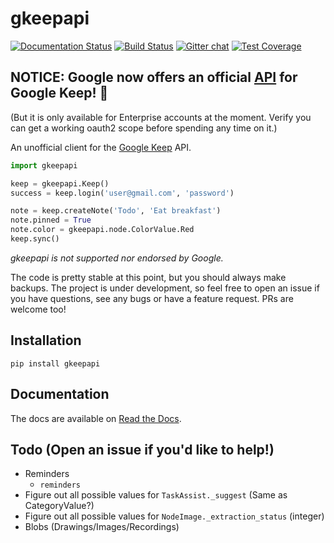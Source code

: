 gkeepapi
========

[![Documentation Status](https://readthedocs.org/projects/gkeepapi/badge/?version=latest)](http://gkeepapi.readthedocs.io/en/latest/?badge=latest)
[![Build Status](https://travis-ci.org/kiwiz/gkeepapi.svg?branch=master)](https://travis-ci.org/kiwiz/gkeepapi)
[![Gitter chat](https://badges.gitter.im/gkeepapi/Lobby.png)](https://gitter.im/gkeepapi/Lobby)
[![Test Coverage](https://api.codeclimate.com/v1/badges/4386792a941a156a14f0/test_coverage)](https://codeclimate.com/github/kiwiz/gkeepapi/test_coverage)

## NOTICE: Google now offers an official [API](https://developers.google.com/keep/api) for Google Keep! 🎉
(But it is only available for Enterprise accounts at the moment.  Verify you can get a working oauth2 scope before spending any time on it.)

An unofficial client for the [Google Keep](https://keep.google.com) API.

```python
import gkeepapi

keep = gkeepapi.Keep()
success = keep.login('user@gmail.com', 'password')

note = keep.createNote('Todo', 'Eat breakfast')
note.pinned = True
note.color = gkeepapi.node.ColorValue.Red
keep.sync()
```

*gkeepapi is not supported nor endorsed by Google.*

The code is pretty stable at this point, but you should always make backups. The project is under development, so feel free to open an issue if you have questions, see any bugs or have a feature request. PRs are welcome too!

## Installation

`pip install gkeepapi`

## Documentation

The docs are available on [Read the Docs](https://gkeepapi.readthedocs.io/en/latest/).

## Todo (Open an issue if you'd like to help!)

- Reminders
    - `reminders`
- Figure out all possible values for `TaskAssist._suggest` (Same as CategoryValue?)
- Figure out all possible values for `NodeImage._extraction_status` (integer)
- Blobs (Drawings/Images/Recordings)
